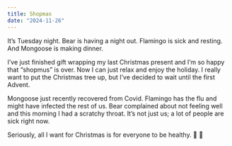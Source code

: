 ```yaml
---
title: Shopmas
date: "2024-11-26"
---
```


It’s Tuesday night. Bear is having a night out. Flamingo is sick and resting.  And Mongoose is making dinner.

I’ve just finished gift wrapping my last Christmas present and I’m so happy that “shopmus” is over. Now I can just relax and enjoy the holiday. I really want to put the Christmas tree up, but I’ve decided to wait until the first Advent.

Mongoose just recently recovered from Covid. Flamingo has the flu and might have infected the rest of us. Bear complained about not feeling well and this morning I had a scratchy throat.  It’s not just us; a lot of people are sick right now.

Seriously, all I want for Christmas is for everyone to be healthy. 🍎 🎄

